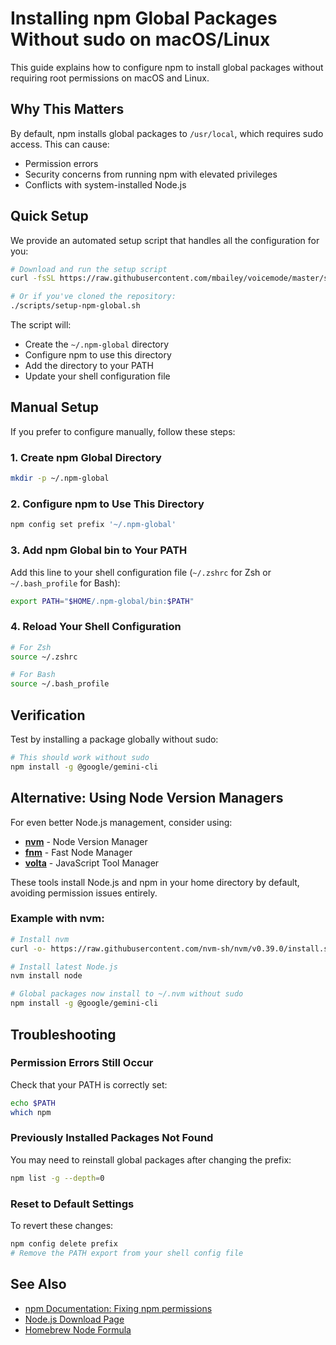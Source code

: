 # Installing npm Global Packages Without sudo on macOS/Linux

This guide explains how to configure npm to install global packages without requiring root permissions on macOS and Linux.

## Why This Matters

By default, npm installs global packages to `/usr/local`, which requires sudo access. This can cause:
- Permission errors
- Security concerns from running npm with elevated privileges
- Conflicts with system-installed Node.js

## Quick Setup

We provide an automated setup script that handles all the configuration for you:

```bash
# Download and run the setup script
curl -fsSL https://raw.githubusercontent.com/mbailey/voicemode/master/scripts/setup-npm-global.sh | bash

# Or if you've cloned the repository:
./scripts/setup-npm-global.sh
```

The script will:
- Create the `~/.npm-global` directory
- Configure npm to use this directory
- Add the directory to your PATH
- Update your shell configuration file

## Manual Setup

If you prefer to configure manually, follow these steps:

### 1. Create npm Global Directory

```bash
mkdir -p ~/.npm-global
```

### 2. Configure npm to Use This Directory

```bash
npm config set prefix '~/.npm-global'
```

### 3. Add npm Global bin to Your PATH

Add this line to your shell configuration file (`~/.zshrc` for Zsh or `~/.bash_profile` for Bash):

```bash
export PATH="$HOME/.npm-global/bin:$PATH"
```

### 4. Reload Your Shell Configuration

```bash
# For Zsh
source ~/.zshrc

# For Bash
source ~/.bash_profile
```

## Verification

Test by installing a package globally without sudo:

```bash
# This should work without sudo
npm install -g @google/gemini-cli
```

## Alternative: Using Node Version Managers

For even better Node.js management, consider using:

- **[nvm](https://github.com/nvm-sh/nvm)** - Node Version Manager
- **[fnm](https://github.com/Schniz/fnm)** - Fast Node Manager
- **[volta](https://volta.sh/)** - JavaScript Tool Manager

These tools install Node.js and npm in your home directory by default, avoiding permission issues entirely.

### Example with nvm:

```bash
# Install nvm
curl -o- https://raw.githubusercontent.com/nvm-sh/nvm/v0.39.0/install.sh | bash

# Install latest Node.js
nvm install node

# Global packages now install to ~/.nvm without sudo
npm install -g @google/gemini-cli
```

## Troubleshooting

### Permission Errors Still Occur

Check that your PATH is correctly set:
```bash
echo $PATH
which npm
```

### Previously Installed Packages Not Found

You may need to reinstall global packages after changing the prefix:
```bash
npm list -g --depth=0
```

### Reset to Default Settings

To revert these changes:
```bash
npm config delete prefix
# Remove the PATH export from your shell config file
```

## See Also

- [npm Documentation: Fixing npm permissions](https://docs.npmjs.com/resolving-eacces-permissions-errors-when-installing-packages-globally)
- [Node.js Download Page](https://nodejs.org/en/download/)
- [Homebrew Node Formula](https://formulae.brew.sh/formula/node)